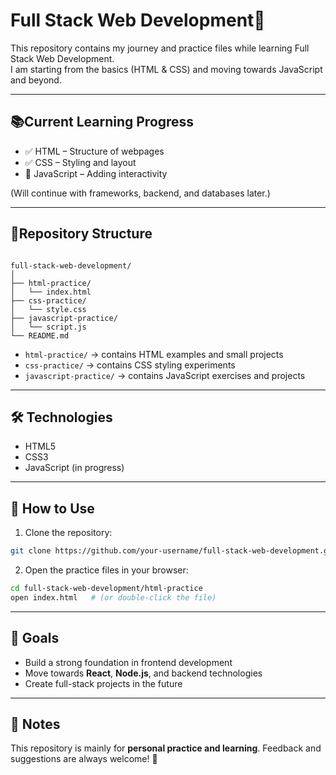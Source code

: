 
# **Full Stack Web Development🚀**

This repository contains my journey and practice files while learning Full Stack Web Development.  
I am starting from the basics (HTML & CSS) and moving towards JavaScript and beyond.

---

## 📚Current Learning Progress

- ✅ HTML – Structure of webpages  
- ✅ CSS – Styling and layout  
- 🔄 JavaScript – Adding interactivity  

(Will continue with frameworks, backend, and databases later.)

---

## 📂Repository Structure

```

full-stack-web-development/
│
├── html-practice/
│   └── index.html
├── css-practice/
│   └── style.css
├── javascript-practice/
│   └── script.js
└── README.md

````

- `html-practice/` → contains HTML examples and small projects  
- `css-practice/` → contains CSS styling experiments  
- `javascript-practice/` → contains JavaScript exercises and projects  

---

## 🛠️ Technologies

- HTML5  
- CSS3  
- JavaScript (in progress)  

---

## 🚀 How to Use

1. Clone the repository:
```bash
git clone https://github.com/your-username/full-stack-web-development.git
````

2. Open the practice files in your browser:

```bash
cd full-stack-web-development/html-practice
open index.html   # (or double-click the file)
```

---

## 🎯 Goals

* Build a strong foundation in frontend development
* Move towards **React**, **Node.js**, and backend technologies
* Create full-stack projects in the future

---

## 📌 Notes

This repository is mainly for **personal practice and learning**.
Feedback and suggestions are always welcome! 🙌

